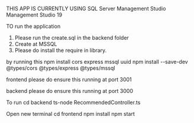 THIS APP IS CURRENTLY USING SQL Server Management Studio Management Studio 19

TO run the application
1. Please run the create.sql in the backend folder
2. Create at MSSQL
3. Please do install the require in library.


by running this
npm install cors express mssql uuid
npm install --save-dev @types/cors @types/express @types/mssql

frontend 
please do ensure this running at port 3001

backend
please do ensure this running at port 3000

To run
cd backend
ts-node RecommendedController.ts


Open new terminal
cd frontend
npm install
npm start
